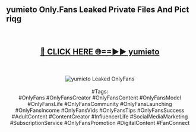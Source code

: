 <h2>yumieto Only.Fans Leaked Private Files And Pict riqg</h2>
<br>
<div align="center">
<h2><a href="https://mediafiles.top/yumieto" rel="nofollow">🔴 CLICK HERE 🌐==►► yumieto</a></h2>
<br>
<br>
<a href="https://mediafiles.top/yumieto" rel="nofollow" data-target="animated-image.originalLink"><img src="https://i.ibb.co.com/WyWwxjT/player-gif2.gif" alt="yumieto Leaked OnlyFans" style="max-width: 100%; display: inline-block;" data-target="animated-image.originalImage"></a>
<br><br>
#Tags:
<br>
#OnlyFans #OnlyFansCreator #OnlyFansContent #OnlyFansModel #OnlyFansLife #OnlyFansCommunity #OnlyFansLaunching #OnlyFansIncome #OnlyFansVids #OnlyFansTips #OnlyFansSuccess #AdultContent #ContentCreator #InfluencerLife #SocialMediaMarketing #SubscriptionService #OnlyFansPromotion #DigitalContent #FanConnect
</div>
<br>